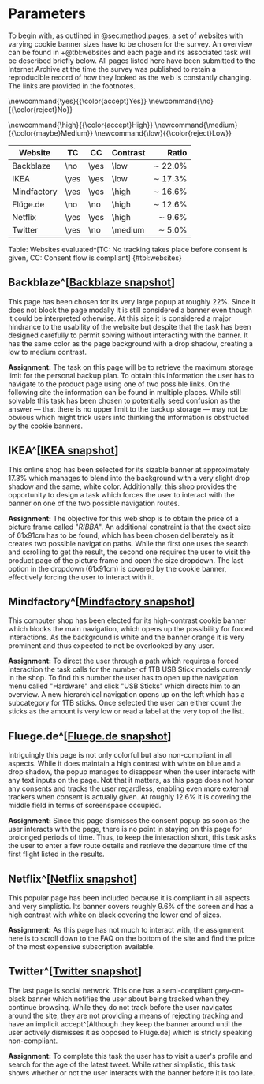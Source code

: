 # Parameters

To begin with, as outlined in @sec:method:pages, a set of websites with varying cookie banner sizes have to be chosen for the survey. An overview can be found in +@tbl:websites and each page and its associated task will be described briefly below. All pages listed here have been submitted to the Internet Archive at the time the survey was published to retain a reproducible record of how they looked as the web is constantly changing. The links are provided in the footnotes.

\newcommand{\yes}{{\color{accept}Yes}}
\newcommand{\no}{{\color{reject}No}}

\newcommand{\high}{{\color{accept}High}}
\newcommand{\medium}{{\color{maybe}Medium}}
\newcommand{\low}{{\color{reject}Low}}

| Website     | TC   | CC   | Contrast |          Ratio |
|-------------|------|------|----------|---------------:|
| Backblaze   | \no  | \yes | \low     | $\sim\ 22.0\%$ |
| IKEA        | \yes | \yes | \low     | $\sim\ 17.3\%$ |
| Mindfactory | \yes | \yes | \high    | $\sim\ 16.6\%$ |
| Flüge.de    | \no  | \no  | \high    | $\sim\ 12.6\%$ |
| Netflix     | \yes | \yes | \high    |  $\sim\ 9.6\%$ |
| Twitter     | \yes | \no  | \medium  |  $\sim\ 5.0\%$ |

Table: Websites evaluated^[TC: No tracking takes place before consent is given, CC: Consent flow is compliant] {#tbl:websites}

<!-- markdownlint-disable MD024 -->

## Backblaze^[[Backblaze snapshot](https://web.archive.org/web/20200803100221/https%3A%2F%2Fwww.backblaze.com%2F)]

This page has been chosen for its very large popup at roughly 22\%. Since it does not block the page modally it is still considered a banner even though it could be interpreted otherwise. At this size it is considered a major hindrance to the usability of the website but despite that the task has been designed carefully to permit solving without interacting with the banner. It has the same color as the page background with a drop shadow, creating a low to medium contrast.

**Assignment:** The task on this page will be to retrieve the maximum storage limit for the personal backup plan. To obtain this information the user has to navigate to the product page using one of two possible links. On the following site the information can be found in multiple places. While still solvable this task has been chosen to potentially seed confusion as the answer — that there is no upper limit to the backup storage — may not be obvious which might trick users into thinking the information is obstructed by the cookie banners.

## IKEA^[[IKEA snapshot](https://web.archive.org/web/20200803095633/https%3A%2F%2Fwww.ikea.com%2Fde%2Fde%2Fp%2Fribba-rahmen-schwarz-10378445%2F)]

This online shop has been selected for its sizable banner at approximately 17.3\% which manages to blend into the background with a very slight drop shadow and the same, white color. Additionally, this shop provides the opportunity to design a task which forces the user to interact with the banner on one of the two possible navigation routes.

**Assignment:** The objective for this web shop is to obtain the price of a picture frame called "*RIBBA*". An additional constraint is that the exact size of 61x91cm has to be found, which has been chosen deliberately as it creates two possible navigation paths. While the first one uses the search and scrolling to get the result, the second one requires the user to visit the product page of the picture frame and open the size dropdown. The last option in the dropdown (61x91cm) is covered by the cookie banner, effectively forcing the user to interact with it.

## Mindfactory^[[Mindfactory snapshot](https://web.archive.org/web/20200803095946/https%3A%2F%2Fwww.mindfactory.de%2F)]

This computer shop has been elected for its high-contrast cookie banner which blocks the main navigation, which opens up the possibility for forced interactions. As the background is white and the banner orange it is very prominent and thus expected to not be overlooked by any user.

**Assignment:** To direct the user through a path which requires a forced interaction the task calls for the number of 1TB USB Stick models currently in the shop. To find this number the user has to open up the navigation menu called "Hardware" and click "USB Sticks" which directs him to an overview. A new hierarchical navigation opens up on the left which has a subcategory for 1TB sticks. Once selected the user can either count the sticks as the amount is very low or read a label at the very top of the list.

## Fluege.de^[[Fluege.de snapshot](https://web.archive.org/web/20200803100114/https%3A%2F%2Fwww.fluege.de%2F)]

Intriguingly this page is not only colorful but also non-compliant in all aspects. While it does maintain a high contrast with white on blue and a drop shadow, the popup manages to disappear when the user interacts with any text inputs on the page. Not that it matters, as this page does not honor any consents and tracks the user regardless, enabling even more external trackers when consent is actually given. At roughly 12.6\% it is covering the middle field in terms of screenspace occupied.

**Assignment:** Since this page dismisses the consent popup as soon as the user interacts with the page, there is no point in staying on this page for prolonged periods of time. Thus, to keep the interaction short, this task asks the user to enter a few route details and retrieve the departure time of the first flight listed in the results.

## Netflix^[[Netflix snapshot](https://web.archive.org/web/20200803095759/https%3A%2F%2Fwww.netflix.com%2F)]

This popular page has been included because it is compliant in all aspects and very simplistic. Its banner covers roughly 9.6\% of the screen and has a high contrast with white on black covering the lower end of sizes.

**Assignment:** As this page has not much to interact with, the assignment here is to scroll down to the FAQ on the bottom of the site and find the price of the most expensive subscription available.

## Twitter^[[Twitter snapshot](https://web.archive.org/web/20200803100018/https%3A%2F%2Ftwitter.com%2Fi%2Fmoments)]

The last page is social network. This one has a semi-compliant grey-on-black banner which notifies the user about being tracked when they continue browsing. While they do not track before the user navigates around the site, they are not providing a means of rejecting tracking and have an implicit accept^[Although they keep the banner around until the user actively dismisses it as opposed to Flüge.de] which is stricly speaking non-compliant.

**Assignment:** To complete this task the user has to visit a user's profile and search for the age of the latest tweet. While rather simplistic, this task shows whether or not the user interacts with the banner before it is too late.

<!-- markdownlint-enable MD024 -->